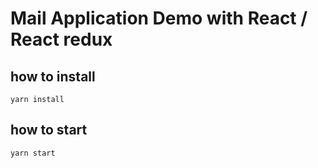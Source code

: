 # Mail Application Demo with React / React redux

## how to install
```yarn install```

## how to start
```yarn start```